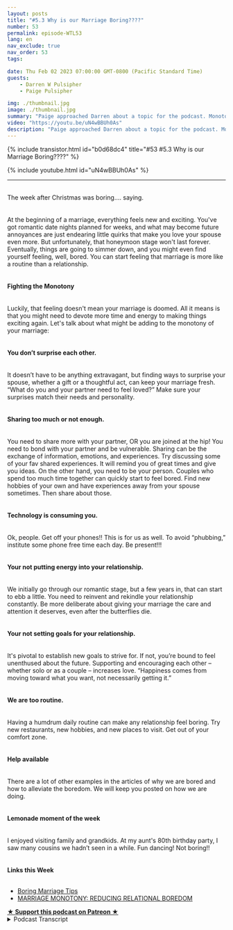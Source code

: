 ```yaml
---
layout: posts
title: "#5.3 Why is our Marriage Boring????"
number: 53
permalink: episode-WTL53
lang: en
nav_exclude: true
nav_order: 53
tags:

date: Thu Feb 02 2023 07:00:00 GMT-0800 (Pacific Standard Time)
guests:
    - Darren W Pulsipher
    - Paige Pulsipher

img: ./thumbnail.jpg
image: ./thumbnail.jpg
summary: "Paige approached Darren about a topic for the podcast. Monotony in marriage. He was a little shocked. Is our marriage boring? Is it too monotonous? Where has the excitement and fun gone??"
video: "https://youtu.be/uN4wBBUh0As"
description: "Paige approached Darren about a topic for the podcast. Monotony in marriage. He was a little shocked. Is our marriage boring? Is it too monotonous? Where has the excitement and fun gone??"
---
```


<div>
{% include transistor.html id="b0d68dc4" title="#53 #5.3 Why is our Marriage Boring????" %}

{% include youtube.html id="uN4wBBUh0As" %}
</div>

---

<html><head></head><body><div><br>The week after Christmas was boring…. saying.<br><br></div><div><br>At the beginning of a marriage, everything feels new and exciting. You've got romantic date nights planned for weeks, and what may become future annoyances are just endearing little quirks that make you love your spouse even more. But unfortunately, that honeymoon stage won't last forever. Eventually, things are going to simmer down, and you might even find yourself feeling, well, bored. You can start feeling that marriage is more like a routine than a relationship.<br><br></div><div><strong><br>Fighting the Monotony<br></strong><br></div><div><br>Luckily, that feeling doesn't mean your marriage is doomed. All it means is that you might need to devote more time and energy to making things exciting again. Let's talk about what might be adding to the monotony of your marriage:<br><br></div><div><strong><br>You don’t surprise each other.<br></strong><br></div><div><br>It doesn’t have to be anything extravagant, but finding ways to surprise your spouse, whether a gift or a thoughtful act, can keep your marriage fresh. “What do you and your partner need to feel loved?” Make sure your surprises match their needs and personality.<br><br></div><div><strong><br>Sharing too much or not enough.<br></strong><br></div><div><br>You need to share more with your partner, OR you are joined at the hip! You need to bond with your partner and be vulnerable. Sharing can be the exchange of information, emotions, and experiences. Try discussing some of your fav shared experiences. It will remind you of great times and give you ideas. On the other hand, you need to be your person. Couples who spend too much time together can quickly start to feel bored. Find new hobbies of your own and have experiences away from your spouse sometimes. Then share about those.<br><br></div><div><strong><br>Technology is consuming you.<br></strong><br></div><div><br>Ok, people. Get off your phones!! This is for us as well. To avoid “phubbing,” institute some phone free time each day. Be present!!!<br><br></div><div><strong><br>Your not putting energy into your relationship.<br></strong><br></div><div><br>We initially go through our romantic stage, but a few years in, that can start to ebb a little. You need to reinvent and rekindle your relationship constantly. Be more deliberate about giving your marriage the care and attention it deserves, even after the butterflies die.<br><br></div><div><strong><br>Your not setting goals for your relationship.<br></strong><br></div><div><br>It's pivotal to establish new goals to strive for. If not, you’re bound to feel unenthused about the future. Supporting and encouraging each other – whether solo or as a couple – increases love. “Happiness comes from moving toward what you want, not necessarily getting it.”<br><br></div><div><strong><br>We are too routine.<br></strong><br></div><div><br>Having a humdrum daily routine can make any relationship feel boring. Try new restaurants, new hobbies, and new places to visit. Get out of your comfort zone.<br><br></div><div><strong><br>Help available<br></strong><br></div><div><br>There are a lot of other examples in the articles of why we are bored and how to alleviate the boredom. We will keep you posted on how we are doing.<br><br></div><div><strong><br>Lemonade moment of the week<br></strong><br></div><div><br>I enjoyed visiting family and grandkids. At my aunt's 80th birthday party, I saw many cousins we hadn’t seen in a while. Fun dancing! Not boring!!<br><br></div><div><strong><br>Links this Week<br></strong><br></div><ul><li><a href="https://bestlifeonline.com/boring-marriage-tips/">Boring Marriage Tips</a></li><li><a href="https://www.startmarriageright.com/2016/03/marriage-monontony-reducing-relational-boredom">MARRIAGE MONOTONY: REDUCING RELATIONAL BOREDOM</a></li></ul>
<strong>
  <a href="https://www.patreon.com/wheresthelemonade" target="_donate" rel="payment" title="★ Support this podcast on Patreon ★">★ Support this podcast on Patreon ★</a>
</strong></body></html>

<details>
<summary> Podcast Transcript </summary>

<p>﻿1</p>
<p>Okay, So when was this?</p>
<p>A couple of weeks ago.</p>
<p>You approached me about a topicfor the podcastthat was basically monotonyin our marriage.</p>
<p>It's specifically in our marriage.</p>
<p>Well, we were talking aboutwhat we were going to discussin our next podcast,and you were like, Paige,do some research since I am the researchdepartment of Worst Lemonade.</p>
<p>Yes, you are.</p>
<p>And I startjust like looking for ideas online.</p>
<p>I didn't know how I came across it,but also I was like,</p>
<p>I've got it, I've got the topic.</p>
<p>And there was like, Oh, what?</p>
<p>And I said, Monotony in marriage.</p>
<p>And he's like, Oh, really?</p>
<p>I said, Yes, let's discuss.</p>
<p>It's a thing.</p>
<p>It's a thing for us.</p>
<p>It's a thing.</p>
<p>I think for some of us more than others.</p>
<p>So I think this came off of thiswas about two weeksafter our horrendous week after Christmaswhen all the kids were gone.</p>
<p>And Sam was working and we just satand binge watched e.R. E.R.</p>
<p>We got through five seasons in a week.</p>
<p>It was pathetic. I guess four seasons.</p>
<p>It was only four seasons,but it was pretty pathetic,and it didn't make me feel good.</p>
<p>You know?</p>
<p>Yeah, it it didn't.</p>
<p>I felt weird.</p>
<p>And then afterwards, you were like,</p>
<p>We're kind of stuck in a rut.</p>
<p>And we've had episodesabout getting stuck in a rut before.</p>
<p>We haveyou can go back and listen to those two.</p>
<p>But it's just becausewe're doing the same thing over and over.</p>
<p>That monotony. Yes.</p>
<p>So the research department,which always does such a good job for.</p>
<p>She does a great job.</p>
<p>Check out our blog where you can see thelinks to the articles that she research.</p>
<p>Yes, I always,you know, find some some peoplethat know what they're talking about.</p>
<p>Or where we make fun of what.</p>
<p>Or we make fun of what they talk about.</p>
<p>Yes. Sorry about that.</p>
<p>But yeah, I found some articlesand it does it about, you know, monotony,not monogamy.</p>
<p>Monotony.</p>
<p>Well, I thought we should name the episode</p>
<p>Monotony and monogamy.</p>
<p>But then some of you might thinkthis is a different kind of episode.</p>
<p>That's not what we're talking about.</p>
<p>Just boredom staleness, right?</p>
<p>Well, it wasn't like thatthe first year of our marriage,or maybe even the first threeor four years of our marriage.</p>
<p>That's the thing.</p>
<p>So in these articles, it would say,like in the beginning of your marriage,like everything, it feels new and excitingand you'reyou've got romantic date plannedand you leave notes for each other and,you know, and everything that they dois cue all their little quirks.</p>
<p>They're so cute and endearing.</p>
<p>And then and then what?</p>
<p>And then that honeymoon stagedoes not last forever.</p>
<p>No, it does it.</p>
<p>All right.</p>
<p>So I have a question on that.</p>
<p>If I left you a note every single time</p>
<p>I left for workon a business trip,would that get monotonous as well?</p>
<p>I don't think so. You should try it. Okay.</p>
<p>I you.</p>
<p>There have been notesthat you have left for me years ago.</p>
<p>I know they're still. They're still up.</p>
<p>I know the notes are still.</p>
<p>He had sticky notes that he put.</p>
<p>Like I would open up my cupboard to get,you know, like my clothes and it's,you know, there's a sticky note.</p>
<p>I love you and my makeup and it's like,</p>
<p>I can't wait to see you again.</p>
<p>Like, I don't need to create new onesbecause they're already up.</p>
<p>Maybe you just write ditto on them.</p>
<p>Maybe I'll do that.</p>
<p>And they just keep putting like a hashmark by it.</p>
<p>Thinking of you again.</p>
<p>But you know, it doesn't last foreverand things are going to simmer downand you might find yourself feeling boredand and maybe your your relationshipfeels more like a routinethan a relationship.</p>
<p>And I think that happens to a lot.</p>
<p>I think that happens to a lot of people.</p>
<p>Right.</p>
<p>We're now just in a routine.</p>
<p>We're not in a relationshipor we're in a relationship.</p>
<p>We're in we're we're in a routine.</p>
<p>We're in a we're yes,we're in a relationship.</p>
<p>B, Is that a word?</p>
<p>Yeah. Relationship routine.</p>
<p>Yeah.</p>
<p>Well, I mean, that's so key to the wholebecause that bringscomfort and reliability.</p>
<p>But you say you need tomix it up every once in a while.</p>
<p>Yeah. I mean, I'll. Okay. I'll say.</p>
<p>You mean that your marriage is doomedif you fallen into this?</p>
<p>No, not at all.</p>
<p>Not at all.</p>
<p>No, it doesn'tmean your marriage is doomed.</p>
<p>But if both of you are happy with yourrelationship routine, thenstop listening to this episode Right now.</p>
<p>Does that meanwe can't finish the whole series of e Rbecause we're halfway through now?</p>
<p>I'm just saying, if you're bothif you're like, Hey, this is great,this is comfortable, This is exactly where</p>
<p>I want our relationship to be.</p>
<p>That's okay.</p>
<p>If you're bothif you both feel that way, that's great.</p>
<p>But the two people in our relationshipmight not feel so.</p>
<p>Yes, that's true.</p>
<p>But I don't know.</p>
<p>There is something to</p>
<p>I know when we go to bed, we'regoing to watch an episode or two of you.</p>
<p>Okay. Now,</p>
<p>I do have to say I look forward to that.</p>
<p>Like sometimes I'm like,okay, is it time to say prayer?</p>
<p>Is it time to go to bed?</p>
<p>Just because I got to knowwhat happens in ur next?</p>
<p>No, I mean, I look forward to that.</p>
<p>I don't think there's anything wrongwith some routines in a relationship.</p>
<p>There's no. Change.</p>
<p>But what you're saying is if it's the sameevery single day, all the time,that sparkis kind of slowly fading away. Yes.</p>
<p>When it's just like,wake up, you know, do the same thing,go to bed, wake up,like when there's just nothing different.</p>
<p>I think that you start to lose some spark,that's all.</p>
<p>You know what?</p>
<p>I'll start leaving my socks on the floor.</p>
<p>That's so. Sweet.</p>
<p>I haven't done it for yearnow, so maybe I should start.</p>
<p>It'll take me back to our first yearmarriage, you know?</p>
<p>See, I'm trying. You're very thoughtful.</p>
<p>That maybe that could bemy Valentine's Day present.</p>
<p>Maybe that's what I do for about six.</p>
<p>Oh, I can't wait. Is so exciting.</p>
<p>No, I know what you.</p>
<p>I know where you come from.</p>
<p>There's some excitementwhen you're first marriedbecause you're still learning a lotabout each other.</p>
<p>You're still. Yes.</p>
<p>You're still in the throes.</p>
<p>Like an onionthat you keep peeling back. Right.</p>
<p>So we're at the core of the onionand there's nothing left.</p>
<p>And we're justwe just got tears now from that onion.</p>
<p>No, you know,that we're actually pretty good atwe were pretty good at mixing things up.</p>
<p>But that week after Christmas.</p>
<p>Week after Christmas, yeah, that.</p>
<p>Was roughthat we were not mixing anything up.</p>
<p>It was also it was terrible weather.</p>
<p>You didn't feel like connecting with workand it just.</p>
<p>Yeah.</p>
<p>Yeah. Well, I was on the beach.</p>
<p>Yes, you are.</p>
<p>Vacation.</p>
<p>Okay, so now, now we've set the stagefor how boring our marriage is.</p>
<p>We can't even tell you our normal routine.</p>
<p>What's our normal routine? Well, I'm home.</p>
<p>I'm home almost every day now because ofof work on travel restrictions still.</p>
<p>So I'm home every day.</p>
<p>So I wake up,</p>
<p>I come into my office and work.</p>
<p>We have lunch together most of most daily.</p>
<p>Yeah. And then we have dinner and then.</p>
<p>Wow, it's a pretty boring lifenow. It's not that boring, but</p>
<p>I like the advice that they gave here,which.</p>
<p>Which is interesting advice.</p>
<p>So you can take kind of a little notefor yourself.</p>
<p>How do you fit into the boringcategory or not?</p>
<p>How does that sound?</p>
<p>Yeah, so if you do feel like you'rein this boring rut,like Darren said,your marriage is not doomed,but it means you might need to devotea bit more time and energy to make thingsexciting again. And, you know what?</p>
<p>Marriage is work.</p>
<p>And if you're putting the leastamount of energy into your marriageand you're putting all your energyinto kids and work and church and friends,your priorities need to be readjustedfor sure.</p>
<p>And, you know,we feel the same way, right?</p>
<p>Like sometimesyou have to readjust and go,wait a second,why are we last on the list?</p>
<p>So so because we're boring.</p>
<p>Oh, well, that's where it goes too.</p>
<p>So we're reliable.</p>
<p>I know you're alwaysgoing to be there for me no matter what.</p>
<p>So sometimes my priorities get shiftedmore towards work because I don't knowthat it's going to be there.</p>
<p>I need to put extra effort in. Yeah.</p>
<p>Or maybe one of our kidsis having an issue at the momentand we need to focus on them for a while.</p>
<p>Yeah, for sure.</p>
<p>But what you're saying is don't forget.</p>
<p>Don't forget.</p>
<p>Don't forget that your relationshipis one of the most if.</p>
<p>Not, it is the most important.</p>
<p>Thing right in your life.</p>
<p>So, so let's talk about what might beadding to the monotony of your marriage.</p>
<p>Okay, Here we go. Okay, so first thing,you don't surprise each other.</p>
<p>So just like me. Did that surprise you?</p>
<p>No. No.</p>
<p>So just like we were talkingabout the notes, right?</p>
<p>Like you surprised me.</p>
<p>That, like, gives me butterflies if, like.</p>
<p>I did not know that. Oh, totally.</p>
<p>So you're saying the small thingsthat are outside of the ordinary.</p>
<p>It does not have to be extravagantif you don't want to, you know, like, Oh,</p>
<p>I can't spend moneybecause you haven't done things.</p>
<p>Like when I've gone on a girlstrip, you've had thingswaiting for us at our hotel.</p>
<p>So sweet, like, so sweet.</p>
<p>But yes, if you're like, Oh,we can't spend money on that, that's fine.</p>
<p>It can be a no. It can be a sticky.</p>
<p>Yeah.</p>
<p>You can put notes in suitcasesand things like that. Yes.</p>
<p>It just it's a thoughtful act.</p>
<p>Keeps your marriage fresh.</p>
<p>I also likewhat the article said here, too.</p>
<p>Or at least what you put in the research,which is the Cliffnotes of the articles. Yes.</p>
<p>Make sure your surprises match the needsand the personality of your spouse. Yes.</p>
<p>Okay. So what does that mean?</p>
<p>What are peoplewhat do you think that means?</p>
<p>People are sayingthey're going to understand.</p>
<p>Well, if I got you a jar of pickles,that would be a surprise.</p>
<p>That would be a surprise.</p>
<p>But not a good surprisebecause you hate pickles.</p>
<p>I would laugh and go, why did you do this?</p>
<p>This is obviouslyhe forgot that I hate pickles.</p>
<p>Well, and maybeyou need to figure out yourlove language, which I know that you'relike the love language.</p>
<p>It's a thing like some people,they are gift people.</p>
<p>They want a gift.</p>
<p>It doesn't mean you have to gobuy them an expensive gift,but go buy him a candy bar like, you know,</p>
<p>I mean, like or maybe it'sthey need affectionor maybe it'sthey need some spontaneity or they.</p>
<p>You know what I mean? Like So, yes,you need to know.</p>
<p>So if you're like, well,</p>
<p>I sit by you on the couch every nightand hold your hand, Well,that might not be enough.</p>
<p>So, yes, I love how they said to tomatch their needs with your personality.</p>
<p>Enough. If I just hold your hand.</p>
<p>Oh, you want me to rub your feet?</p>
<p>You don't rub my feet very often.</p>
<p>I know. So that would be a surprise.</p>
<p>That would be a surprise.</p>
<p>So I see.</p>
<p>I can't rub them every night,otherwise it's not surprising.</p>
<p>It become boring.</p>
<p>It become boring. So you mix it up.</p>
<p>All right, next one, you're not sharingenough with your partner oryou're joined at the hip.</p>
<p>Yeah.</p>
<p>Both. Both are.</p>
<p>Both are not great, right?</p>
<p>So if you're not sharing enoughwith your partner.</p>
<p>Right. Like,you need to bond with each other.</p>
<p>You need to be vulnerable.</p>
<p>If you're at the point in your marriagewhere you're like, Oh, I don't want toyou know, I'm not going to botherto tell them this becauseand that might lead to this conversationthat like so I'm not even going to share.</p>
<p>I'm going to share with my girlfriend.</p>
<p>That's not a good place to bein your marriage.</p>
<p>Right. To not want to share.</p>
<p>I don't know. It's interesting.</p>
<p>I watched my grandparentswhen I was a kid.</p>
<p>I was at their house.</p>
<p>They shared a lotwithout saying a word to each other.</p>
<p>It was amazing.</p>
<p>Well, it's said inthe article, sharing can be the exchangeof information, emotions and experiences.</p>
<p>So they were maybe,you know, sharing emotions.</p>
<p>Right.</p>
<p>They just they knew what each other, what.</p>
<p>Each other wanted need.</p>
<p>So I like that that that that sharing goesthere.</p>
<p>Now, what about joining at the hip?</p>
<p>Well, so you need to be your own person.</p>
<p>So couples who spendtoo much time togethercan easily start to feel boredbecause they're spendingtoo much time together.</p>
<p>So you need to make surethat you are doing thingsthat feel fill your bucketoutside, just like,</p>
<p>Oh, here's a good example.</p>
<p>You went to lunch the other daywith a friend.</p>
<p>Yeah, you're very good friend and you guyswere at lunch for like 3 hours.</p>
<p>If it was not this time.</p>
<p>It was like two and a half. Hours.</p>
<p>It was.</p>
<p>It was an hour and 45. No, no, no.</p>
<p>Both of our wives started calling us.</p>
<p>It was hours.</p>
<p>It was an hours.</p>
<p>It was an hour and 45 minutes.</p>
<p>And both of our wives started calling us.</p>
<p>And it's funny because when they go outto lunch, it's like a three hour ordeal.</p>
<p>But they just weren't used to us guyshanging out and talking to each other.</p>
<p>You guys left 1145.</p>
<p>I called you at two and asked,you bring something home for Sam.</p>
<p>It was it was 130.</p>
<p>Right?</p>
<p>But you didn't come home till two.</p>
<p>Well, I had to buy stuff for Sam. Oh.</p>
<p>My gosh.</p>
<p>You guys, I'm just saying.</p>
<p>An hour, an hour and 45 minutes into it.</p>
<p>Yeah. Both of our wives were calling you.</p>
<p>That's.</p>
<p>That is true. We're like,</p>
<p>What are you guys doing?</p>
<p>You know, like, so.</p>
<p>No, that was good, though.</p>
<p>And, and even my friendsaid it was good to talk to someonejust besides my wife. Yes.</p>
<p>Because I needed a new perspectiveand there wasn't the emotions in it.</p>
<p>Right. Right.</p>
<p>Where because we,you know, we could talk about itwithout the emotion of the relationshipthat we have with a spouse.</p>
<p>And we weren't even talkingabout our spouses.</p>
<p>We were talking about kid things or workthings, right.</p>
<p>Or, you know, otheryou know, other the world events things.</p>
<p>Right. And so it was interesting.</p>
<p>And I kind of like that that aspect that,hey, it's it's okay.</p>
<p>It's okay to go out and do other thingswithout your spouse.</p>
<p>Just that shouldn't bethe only thing that you do.</p>
<p>You still need to connectwith your spouse. Yes.</p>
<p>You shouldn't be telling your friendsmore than you were telling your spouse.</p>
<p>Correct? Right.</p>
<p>Yeah. So yeah.</p>
<p>But find new hobbies of your own.</p>
<p>Have experiences awayfrom your spouse sometimes,and then you share about those things.</p>
<p>Yeah, it's kind of funnybecause you. You wanted to tie it.</p>
<p>Did I get that right? Right.</p>
<p>That's pulling my.</p>
<p>Leg. Your cool and your lingo is likeyou. Wanted the.</p>
<p>T, which you always want to</p>
<p>After I get backbecause I do want to hear all you're like,</p>
<p>Oh, feel the T baby.</p>
<p>Yeah. So yeah, so.</p>
<p>Okay, so there's that one.</p>
<p>Okay, the next one.</p>
<p>Technology is consuming.</p>
<p>You know, I work for a high tech company.</p>
<p>Are you already going to goon the defensive?</p>
<p>No, I'm not.</p>
<p>I want all of you to consume more of oftechnology because I get paid when you do.</p>
<p>So That is true.</p>
<p>So please buy more laptops,buy more cloud services.</p>
<p>It's okay. Oh, my gosh.</p>
<p>Go spend your money on electronics. I'mokay with.</p>
<p>That. Okay.</p>
<p>Do you have any issues with that? Yes.</p>
<p>People get off your phonesand I'm not saying that to all of youor I am saying that to all of you.</p>
<p>And I'm also saying that to these twopeople sitting here, get off your phones.</p>
<p>But unless you're listeningto our podcast, don't stop.</p>
<p>Invite your spouse to listen with you.</p>
<p>That's right.</p>
<p>So to avoid falling victim, to flubbing.</p>
<p>Some made up word, I don't know.</p>
<p>I've never heard fug fudging.</p>
<p>Okay, So if any of you out thereknow what, 5 minutes.</p>
<p>So I had to look it up.</p>
<p>Actually, it's a phone, Robin.</p>
<p>So Fabien is okay.</p>
<p>So you know the word snubbing, right?</p>
<p>So you're snubbing someonewhen you're ignoring them or whatever.</p>
<p>So Fabien is you're ignoring someonebecause you're on your phone, hence thecube.</p>
<p>So, Fabien, you're snubbing someonebecause you're on your phone.</p>
<p>How do you like that?</p>
<p>So don't fall victim to Fabien.</p>
<p>So the article suggested to institutesome phonefree time each day be present.</p>
<p>Now, Darren is sick of hearingabout this from me because I'mlike a broken record on Tammy.</p>
<p>It's not even about the timeyou spend on your phone.</p>
<p>It's not not I'm not seeing you.</p>
<p>I'm saying in general, it's not about it'snot about the time that people spend on.</p>
<p>Their it's about winners.</p>
<p>It is about win.</p>
<p>It's about reading the room.</p>
<p>If your child comes over to you andwants to talk to you, put your phone down.</p>
<p>I don't know.</p>
<p>But sometimes I might talk to you aboutthings you don't care about.</p>
<p>What?</p>
<p>I don't really care about Pokémon.</p>
<p>It doesn't matter.</p>
<p>You have to go. Huh?</p>
<p>Uh huh, uh huh.</p>
<p>And ask even one or two questions.</p>
<p>And that's what you do.</p>
<p>So youbecause you're showing that you care.</p>
<p>Showing that you careand that you're interested.</p>
<p>So it is not I to me, this is just me.</p>
<p>This could be differentfor all of you out there.</p>
<p>It is not about the amount of timeyou're spending on your phone.</p>
<p>It is when when are you spendingthat time on your phone?</p>
<p>Are you giving your family,your spouse enough?</p>
<p>Wait, this one, just one. Say,</p>
<p>I got to answer this email.</p>
<p>Uh huh, yes.</p>
<p>This is a thing with us.</p>
<p>It is.</p>
<p>It is a thing. It is.</p>
<p>I mean, how often do you How often?</p>
<p>Every few months. I say to Darren, like.</p>
<p>I fall, I fall victim to it.</p>
<p>Sometimes I'm like, So,you know, the whole phone thing.</p>
<p>And he's like, Oh, okay, I'll do better,</p>
<p>I'll do better.</p>
<p>But if to my own defense, I've beenso I been connected to workfor 30 years,actually, since I started my career,</p>
<p>I had a pager or a phonebecause I was always on call.</p>
<p>So it's a bad it's a really bad habit.</p>
<p>I, I hear that beep go off and I go,</p>
<p>That's got to be important.</p>
<p>I need to check and see if it is.</p>
<p>Yes, but you know me, I actually I'm I'mnot bothered when it does work.</p>
<p>But when you're reading the newson your phone,when we're just like sitting,having a conversation, I mean,you know better than do that with mebecause if he's fobbing me,</p>
<p>I'm freaking out. Yeah. Don't fuck me.</p>
<p>Oh, yeah, It's.</p>
<p>It's. It's a problem</p>
<p>We really don't want to page.</p>
<p>It's getting weird. Yeah.</p>
<p>All right, let's let's.</p>
<p>Let's go to the next one.</p>
<p>Not putting energy into your relationship.</p>
<p>You already talked a little bitabout this. We did talk a little about.</p>
<p>If you're if you're in a rutand you're like, well,</p>
<p>I'm just relying on this relationship,we'll just keep going the way it is.</p>
<p>It's going to run out of energy.</p>
<p>So you need to put energy into it.</p>
<p>Yeah.</p>
<p>You know, think about romantic thingsthat your spouse enjoys,whether it's candy, flowers,music, dancing,you know, whatever it may be, candle,candlelight dinners, whateverthe case may. I don't even feel likeit has to be that way.</p>
<p>What do you think?</p>
<p>I think I mean, that's.</p>
<p>The this is where men and womenare completely confusedbecause as men,we have no idea what our women's want.</p>
<p>Well, no one you're puttingit doesn't have to be romantic, though,is what I'm saying, is to to reinventand rekindle your relationship.</p>
<p>It doesn'tnecessarily have to be romantic.</p>
<p>You can go be like, Hey, you want to goplay pickleball today with me?</p>
<p>It's been it's been together.</p>
<p>It's it's doing. Things.</p>
<p>I got to do things together.</p>
<p>Yeah.</p>
<p>Just sitting therewatching a movie together. Right?</p>
<p>And it's not just like you going outand doing something for that person.</p>
<p>Like, Oh, I'm going to go buy her flowers.</p>
<p>I'm going to go buy her,which that's great too.</p>
<p>But I don't want men to thinkthat they always have to be doing that.</p>
<p>They don't.</p>
<p>Hey, let's go on a walk together.</p>
<p>Let's go something different, you.</p>
<p>Know, something to do together sothat just so you feel like and, you know,obviously women can do this to.</p>
<p>In fact, I am not a fan of womenthinking that only menhave to do this kindof thing. That men have toare the have to bethe instigators in all relationship,you know,going and making a date that, oh, well,he didn't plan anything.</p>
<p>I believe that you bothshould take responsibility for that.</p>
<p>And going back to the weekafter Christmas.</p>
<p>Yeah, we said we will never letthat happen again.</p>
<p>We will put things on the calendar like,</p>
<p>Hey, Monday, we're going to do this</p>
<p>Tuesday we're going to do this.</p>
<p>Was it really this?</p>
<p>So I think that's a great idea.</p>
<p>Putting energy into your relationshipis to sit down with the calendar and say,</p>
<p>This is going to be our date nightand we're going to go out to eatand you're going to plan it.</p>
<p>And then the next week we're going to godo this and I'm going to plan it, right?</p>
<p>I'll take turns. I like that.</p>
<p>All right.</p>
<p>Next one, make sure you're setting goalsfor your relationship.</p>
<p>What in the world does that mean?</p>
<p>I mean, we hit our goal. We're married.</p>
<p>That was our goal, wasn't it?</p>
<p>Well, a lot of people,like when they get married, liketheir goalis to buy a house, to have kids, to write.</p>
<p>I want to buy this car.</p>
<p>I want to get through school. Like, right.</p>
<p>You're not talkingjust relationship goals.</p>
<p>You're talking goals in generalin your life.</p>
<p>Goals and journalthat you are both working towardsor that your supporting someone like, Oh,you're getting your Ph.D.right now.</p>
<p>I'm supporting you in that goal.</p>
<p>Does that make sense? Yeah.</p>
<p>So a lot of times when you're like, Well,we've bought the house,we have the kids, right?</p>
<p>Like, you know,we and you don't set any new goals.</p>
<p>It was seen in this articlethat you become unnamed,unenthused about the futureif you don't set goals with each other.</p>
<p>So isn't that interesting?</p>
<p>Oh, that is interesting.</p>
<p>And I love this quote.</p>
<p>It says,</p>
<p>Happiness comes from moving towardwhat you want, not necessarily getting it.</p>
<p>I love that.</p>
<p>Also, it's the journey, not the journey.</p>
<p>Oh, brother, I hate that.</p>
<p>I don't. Know.</p>
<p>I like the destinationwhen we're on a long international flight.</p>
<p>Yeah, more than the international.</p>
<p>Yeah, absolutely.</p>
<p>No, but I understandwhere you're coming from on this.</p>
<p>We're doing something togetherto achieve a goal in the end,and we're building our relationshipeven stronger.</p>
<p>Relying on each other, helping each other.</p>
<p>I like that part of it. Yeah.</p>
<p>So, you know, support each otherand set some goals.</p>
<p>Maybe their financial,maybe their emotional, maybe their.</p>
<p>Maybe their spiritual. Yes,maybe their spiritual.</p>
<p>But maybe, you know, hey,</p>
<p>I've got this goal.</p>
<p>Do you want join me in that? No.</p>
<p>Okay, great.</p>
<p>Can you support me? And let's.</p>
<p>Let's do something. Together.</p>
<p>Let's do some couple goals. So, yeah,</p>
<p>I actually really like them.</p>
<p>Yeah, well, that's something we can workon. Yeah, you're.</p>
<p>We're working towards something together,so I really like that.</p>
<p>Okay, Next one, your two routine.</p>
<p>You always eat at the same restaurants.</p>
<p>You always walk the same neighborhood.</p>
<p>Everything's humdrum,everything's the same.</p>
<p>And your boring.</p>
<p>So it says, try new restaurants.</p>
<p>For fact, we were talking about.</p>
<p>Oh, yes, we we, you know, help outwith a couple of different charities.</p>
<p>And we're seeing some of the new.</p>
<p>Some of the new new to us. Yeah.</p>
<p>Some of the old areas of Sacramentoand the surrounding cities.</p>
<p>And we're like, huh?</p>
<p>I don't know.</p>
<p>Yeah, there's new restaurants over there.</p>
<p>So like 15 minutes from our house.</p>
<p>Who knew that all these restaurantsexisted, like.</p>
<p>Or parks or, you know. So get out.</p>
<p>Driving around,we're all now because we drive.</p>
<p>We go and drive.</p>
<p>Go, go on a drive. Let's go on a drive.</p>
<p>Oh, my gosh.</p>
<p>But, yeah, but,you know, get outside your comfort zone.</p>
<p>Try something new. Like pickleball.</p>
<p>We just picked up pickleball.</p>
<p>Yeah.</p>
<p>We are so good at itnow. Oh, my gosh. Not.</p>
<p>Not even close.</p>
<p>It's funny, though, but it's fun.</p>
<p>Yeah, it is good fun.</p>
<p>All right.</p>
<p>There's a lot of other examplesof how to keep things fresh.</p>
<p>Check out the articles on our blog siteand your and you'll find outa lot more.</p>
<p>Okay. Our limiting one was the week.</p>
<p>We went to Utah this weekend.</p>
<p>And we got to experience a lot of fun.</p>
<p>It was snowing.</p>
<p>I took a day off from work to go skiingwith my granddaughter and my son in law.</p>
<p>And my son. Yep.</p>
<p>And it was beautifulfor the first two runsand then the third runturned into a massive blizzard.</p>
<p>Yeah, well,</p>
<p>I'll post the video up on on YouTube.</p>
<p>It was crazy.</p>
<p>And then we couldn't ski the restof the day, so that kind of stunk.</p>
<p>But that later that evening we went toyour aunt's 80th birthday party.</p>
<p>You got to see all of your bestiecousins. Yeah.</p>
<p>So some of them</p>
<p>I had not seen in years, decades.</p>
<p>Yeah.</p>
<p>Yeah. Some of them 15, 20 years.</p>
<p>I hadn't seen them.</p>
<p>So that was awesome. Got to see my mom.</p>
<p>And then we we had an entertainerthat was an Elvis impersonatorand a ventriloquist. So funny.</p>
<p>And then we dance the night away.</p>
<p>We had so much fun dancing.</p>
<p>See, that's not boring.</p>
<p>The best part for me was watching</p>
<p>Paige interact with her cousinsand hearing the storiesthat they had to tell aboutwhen they were growing up and rollerskating in the basement and things.</p>
<p>It was fun to just see herturn back into a little girlthat enjoyed all that time with hercousin.</p>
<p>Yeah, it was fun.</p>
<p>That was a fun party.</p>
<p>If you like today's episode.</p>
<p>Give us five stars on iTunes, Spotify,</p>
<p>Google.</p>
<p>And head to Facebook and like us.</p>
<p>And check out our blogat Where's Eliminated Talk.</p>
<p>Where you can leave questionsand comments. Add.</p>
<p>But most of all.</p>
<p>Go out and make some lemonade.</p>
<p>You betcha, baby.</p>

</details>
